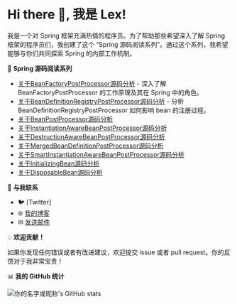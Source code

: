 # Hi there 👋, 我是 Lex!

我是一个对 Spring 框架充满热情的程序员。为了帮助那些希望深入了解 Spring 框架的程序员们，我创建了这个 “Spring 源码阅读系列”。通过这个系列，我希望能够与你们共同探索 Spring 的内部工作机制。

🌱 **Spring 源码阅读系列**

+ [关于BeanFactoryPostProcessor源码分析](spring-interface-beanFactoryPostProcessor/README.md) - 深入了解 BeanFactoryPostProcessor 的工作原理及其在 Spring 中的角色。
+ [关于BeanDefinitionRegistryPostProcessor源码分析](spring-interface-beanDefinitionRegistryPostProcessor/README.md) - 分析 BeanDefinitionRegistryPostProcessor 如何影响 bean 的注册过程。
+ [关于BeanPostProcessor源码分析](spring-interface-beanPostProcessor/README.md)
+ [关于InstantiationAwareBeanPostProcessor源码分析](spring-interface-instantiationAwareBeanPostProcessor/README.md)
+ [关于DestructionAwareBeanPostProcessor源码分析](spring-interface-destructionAwareBeanPostProcessor/README.md)
+ [关于MergedBeanDefinitionPostProcessor源码分析](spring-interface-mergedBeanDefinitionPostProcessor/README.md)
+ [关于SmartInstantiationAwareBeanPostProcessor源码分析](spring-interface-smartInstantiationAwareBeanPostProcessor/README.md)
+ [关于InitializingBean源码分析](spring-interface-initializingBean/README.md)
+ [关于DisposableBean源码分析](spring-interface-disposableBean/README.md)

🔗 **与我联系**

- 🐦 [Twitter]
- 🌐 [我的博客](https://blog.csdn.net/duzhuang2399?type=blog)
- ✉ [发送邮件](mailto:xuchengshengsuper@163.com)

💡 **欢迎贡献！**

如果你发现任何错误或者有改进建议，欢迎提交 issue 或者 pull request。你的反馈对于我非常宝贵！

📊 **我的 GitHub 统计**

![你的名字或昵称's GitHub stats](https://github-readme-stats.vercel.app/api?username=xuchengsheng&show_icons=true&theme=radical)

